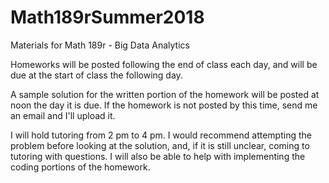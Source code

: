 # Math189rSummer2018
Materials for Math 189r - Big Data Analytics

Homeworks will be posted following the end of class each day, and will be due at the start of class the following day.

A sample solution for the written portion of the homework will be posted at noon the day it is due. If the homework is not posted by this time, send me an email and I'll upload it.

I will hold tutoring from 2 pm to 4 pm.  I would recommend attempting the problem before looking at the solution, and, if it is still unclear, coming to tutoring with questions.  I will also be able to help with implementing the coding portions of the homework.
